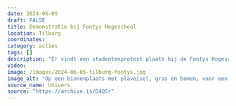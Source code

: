 ```yaml
---
date: 2024-06-05
draft: FALSE
title: Demonstratie bij Fontys Hogeschool
location: Tilburg
coordinates: 
category: acties
tags: []
description: "Er vindt een studentenprotest plaats bij de Fontys Hogeschool voor de Kunsten, waarbij ook studenten van de Universiteit van Tilburg zijn uitgenodigd."
video: 
image: /images/2024-06-05-tilburg-fontys.jpg
image_alt: "Op een binnenplaats met plaveisel, gras en bomen, voor een bakstenen en glazen gebouw met hoge ramen, staat of zit een tiental mensen. De mensen richten zich naar het midden, waar een persoon met een gitaar achter een microfoon zingt of spreekt. Rondom hen staan ook een drumstel, toetsenbord en luidsprekers. Achter hen hangt een Palestijnse vlag en spandoeken met de teksten (in het Engels): 'Vrijheid en gerechtigheid' en 'Bevrijd Palestina'. De lucht is halfbewolkt."
source_name: Univers
source: "https://archive.is/D4QSr"
---
```


